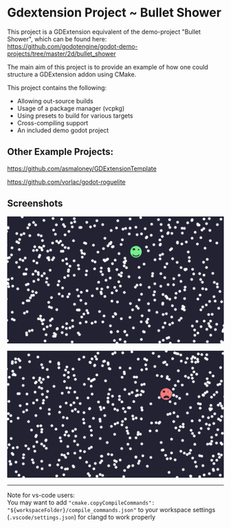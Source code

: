 
# Gdextension Project ~ Bullet Shower


This project is a GDExtension equivalent of the demo-project "Bullet Shower", which can be found here:  
https://github.com/godotengine/godot-demo-projects/tree/master/2d/bullet_shower

The main aim of this project is to provide an example of how one could structure a GDExtension addon using CMake.

This project contains the following:
- Allowing out-source builds
- Usage of a package manager (vcpkg)
- Using presets to build for various targets
- Cross-compiling support
- An included demo godot project



## Other Example Projects:  

https://github.com/asmaloney/GDExtensionTemplate

https://github.com/vorlac/godot-roguelite


## Screenshots

![No collision](screenshots/no_collision.png)

![Collision](screenshots/collision.png)

---
Note for vs-code users:  
You may want to add ```"cmake.copyCompileCommands": "${workspaceFolder}/compile_commands.json"``` to your workspace settings (```.vscode/settings.json```) for clangd to work properly
